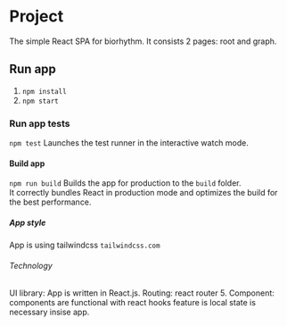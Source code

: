 # Project
The simple React SPA for biorhythm.
It consists 2 pages: root and graph.

## Run app
1. `npm install`
2. `npm start`

### Run app tests
`npm test`
Launches the test runner in the interactive watch mode.<br>

#### Build app
`npm run build`
Builds the app for production to the `build` folder.<br>
It correctly bundles React in production mode and optimizes the build for the best performance.

##### App style
App is using tailwindcss `tailwindcss.com`

###### Technology
UI library: App is written in React.js.
Routing: react router 5.
Component: components are functional with react hooks feature is local state is necessary insise app.
